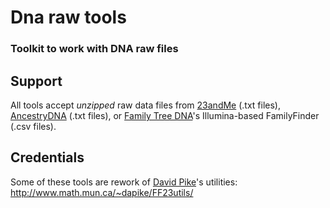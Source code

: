 # Dna raw tools
### Toolkit to work with DNA raw files

## Support
All tools accept *unzipped* raw data files from [23andMe](https://int.customercare.23andme.com/hc/en-us/articles/215304168-Accessing-and-Downloading-Your-Raw-Data) (.txt files), [AncestryDNA](https://www.ancestry.com/dna/en/legal/international/faq#raw-3) (.txt files), or [Family Tree DNA](https://www.familytreedna.com/learn/user-guide/family-finder-myftdna/download-raw-data-page/)'s Illumina-based FamilyFinder (.csv files).

## Credentials
Some of these tools are rework of [David Pike](http://www.math.mun.ca/~dapike/)'s utilities: http://www.math.mun.ca/~dapike/FF23utils/
